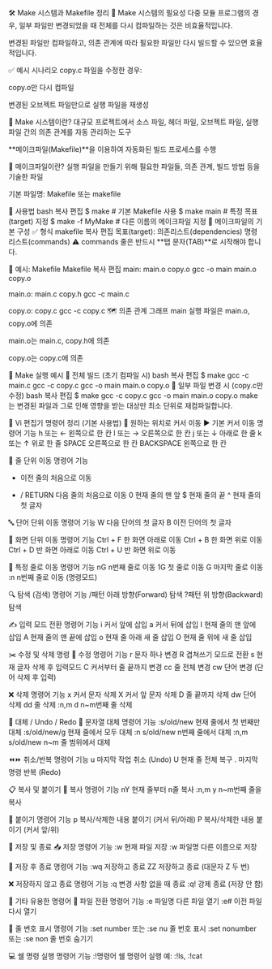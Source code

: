 🛠️ Make 시스템과 Makefile 정리
📌 Make 시스템의 필요성
다중 모듈 프로그램의 경우, 일부 파일만 변경되었을 때 전체를 다시 컴파일하는 것은 비효율적입니다.

변경된 파일만 컴파일하고, 의존 관계에 따라 필요한 파일만 다시 빌드할 수 있으면 효율적입니다.

✅ 예시 시나리오
copy.c 파일을 수정한 경우:

copy.o만 다시 컴파일

변경된 오브젝트 파일만으로 실행 파일을 재생성

🔧 Make 시스템이란?
대규모 프로젝트에서 소스 파일, 헤더 파일, 오브젝트 파일, 실행 파일 간의 의존 관계를 자동 관리하는 도구

**메이크파일(Makefile)**을 이용하여 자동화된 빌드 프로세스를 수행

📄 메이크파일이란?
실행 파일을 만들기 위해 필요한 파일들, 의존 관계, 빌드 방법 등을 기술한 파일

기본 파일명: Makefile 또는 makefile

📌 사용법
bash
복사
편집
$ make             # 기본 Makefile 사용
$ make main        # 특정 목표(target) 지정
$ make -f MyMake   # 다른 이름의 메이크파일 지정
🧱 메이크파일의 기본 구성
✅ 형식
makefile
복사
편집
목표(target): 의존리스트(dependencies)
<TAB> 명령리스트(commands)
⚠️ commands 줄은 반드시 **탭 문자(TAB)**로 시작해야 합니다.

🧪 예시: Makefile
Makefile
복사
편집
main: main.o copy.o
	gcc -o main main.o copy.o

main.o: main.c copy.h
	gcc -c main.c

copy.o: copy.c
	gcc -c copy.c
🗺️ 의존 관계 그래프
main 실행 파일은 main.o, copy.o에 의존

main.o는 main.c, copy.h에 의존

copy.o는 copy.c에 의존

🚀 Make 실행 예시
🔄 전체 빌드 (초기 컴파일 시)
bash
복사
편집
$ make
gcc -c main.c
gcc -c copy.c
gcc -o main main.o copy.o
🔁 일부 파일 변경 시 (copy.c만 수정)
bash
복사
편집
$ make
gcc -c copy.c
gcc -o main main.o copy.o
make는 변경된 파일과 그로 인해 영향을 받는 대상만 최소 단위로 재컴파일합니다.





📝 Vi 편집기 명령어 정리 (기본 사용법)
📍 원하는 위치로 커서 이동
▶️ 기본 커서 이동
명령어	기능
h 또는 ←	왼쪽으로 한 칸
l 또는 →	오른쪽으로 한 칸
j 또는 ↓	아래로 한 줄
k 또는 ↑	위로 한 줄
SPACE	오른쪽으로 한 칸
BACKSPACE	왼쪽으로 한 칸

📌 줄 단위 이동
명령어	기능
-	이전 줄의 처음으로 이동
+ / RETURN	다음 줄의 처음으로 이동
0	현재 줄의 맨 앞
$	현재 줄의 끝
^	현재 줄의 첫 글자

🔤 단어 단위 이동
명령어	기능
W	다음 단어의 첫 글자
B	이전 단어의 첫 글자

📃 화면 단위 이동
명령어	기능
Ctrl + F	한 화면 아래로 이동
Ctrl + B	한 화면 위로 이동
Ctrl + D	반 화면 아래로 이동
Ctrl + U	반 화면 위로 이동

🔢 특정 줄로 이동
명령어	기능
nG	n번째 줄로 이동
1G	첫 줄로 이동
G	마지막 줄로 이동
:n	n번째 줄로 이동 (명령모드)

🔍 탐색 (검색)
명령어	기능
/패턴	아래 방향(Forward) 탐색
?패턴	위 방향(Backward) 탐색

✍ 입력 모드 전환
명령어	기능
i	커서 앞에 삽입
a	커서 뒤에 삽입
I	현재 줄의 맨 앞에 삽입
A	현재 줄의 맨 끝에 삽입
o	현재 줄 아래 새 줄 삽입
O	현재 줄 위에 새 줄 삽입

✂️ 수정 및 삭제 명령
📝 수정
명령어	기능
r	문자 하나 변경
R	겹쳐쓰기 모드로 전환
s	현재 글자 삭제 후 입력모드
C	커서부터 줄 끝까지 변경
cc	줄 전체 변경
cw	단어 변경 (단어 삭제 후 입력)

❌ 삭제
명령어	기능
x	커서 문자 삭제
X	커서 앞 문자 삭제
D	줄 끝까지 삭제
dw	단어 삭제
dd	줄 삭제
:n,m d	n~m번째 줄 삭제

🔁 대체 / Undo / Redo
🔄 문자열 대체
명령어	기능
:s/old/new	현재 줄에서 첫 번째만 대체
:s/old/new/g	현재 줄에서 모두 대체
:n s/old/new	n번째 줄에서 대체
:n,m s/old/new	n~m 줄 범위에서 대체

⏪⏩ 취소/반복
명령어	기능
u	마지막 작업 취소 (Undo)
U	현재 줄 전체 복구
.	마지막 명령 반복 (Redo)

📋 복사 및 붙이기
📄 복사
명령어	기능
nY	현재 줄부터 n줄 복사
:n,m y	n~m번째 줄을 복사

📌 붙이기
명령어	기능
p	복사/삭제한 내용 붙이기 (커서 뒤/아래)
P	복사/삭제한 내용 붙이기 (커서 앞/위)

💾 저장 및 종료
📥 저장
명령어	기능
:w	현재 파일 저장
:w 파일명	다른 이름으로 저장

🚪 저장 후 종료
명령어	기능
:wq	저장하고 종료
ZZ	저장하고 종료 (대문자 Z 두 번)

❌ 저장하지 않고 종료
명령어	기능
:q	변경 사항 없을 때 종료
:q!	강제 종료 (저장 안 함)

🧩 기타 유용한 명령어
📂 파일 전환
명령어	기능
:e 파일명	다른 파일 열기
:e#	이전 파일 다시 열기

🔢 줄 번호 표시
명령어	기능
:set number 또는 :se nu	줄 번호 표시
:set nonumber 또는 :se non	줄 번호 숨기기

💻 쉘 명령 실행
명령어	기능
:!명령어	쉘 명령어 실행
예: :!ls, :!cat
